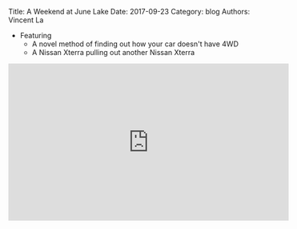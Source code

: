 Title: A Weekend at June Lake
Date: 2017-09-23
Category: blog
Authors: Vincent La

 * Featuring
    * A novel method of finding out how your car doesn't have 4WD
    * A Nissan Xterra pulling out another Nissan Xterra

<iframe width="560" height="315" src="https://www.youtube.com/embed/pWExXN02CVE" frameborder="0" allowfullscreen></iframe>